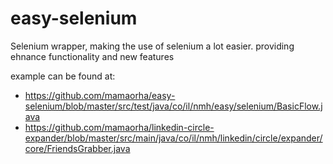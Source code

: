 # easy-selenium
Selenium wrapper, making the use of selenium a lot easier.
providing ehnance functionality and new features

example can be found at:

- https://github.com/mamaorha/easy-selenium/blob/master/src/test/java/co/il/nmh/easy/selenium/BasicFlow.java
- https://github.com/mamaorha/linkedin-circle-expander/blob/master/src/main/java/co/il/nmh/linkedin/circle/expander/core/FriendsGrabber.java